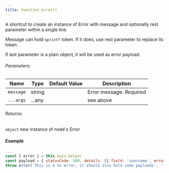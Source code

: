 ```yaml
---
title: function error()
---
```


A shortcut to create an instance of Error with message and optionally rest parameter within a single line.

Message can hold ```sprintf``` token. If it does, use rest parameter to replace its token.

If last parameter is a plain object, it will be used as error payload.

###### Parameters:

| Name | Type | Default Value | Description |
| ---- | ---- | ------------- | ----------- |
| ```message``` | string || Error message. _Required_ |
| ```...args``` | ...any || see above |

###### Returns:

```object``` new instance of node's Error

#### Example

```javascript
...
const { error } = this.bajo.helper
const payload = { statusCode: 500, details: [{ field: 'username', error: 'Required' }] }
throw error('This is a %s error, it should also hold some payloads', 'fatal', payload)
```